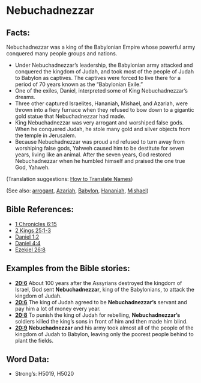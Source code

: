 # Nebuchadnezzar

## Facts:

Nebuchadnezzar was a king of the Babylonian Empire whose powerful army conquered many people groups and nations.

* Under Nebuchadnezzar’s leadership, the Babylonian army attacked and conquered the kingdom of Judah, and took most of the people of Judah to Babylon as captives. The captives were forced to live there for a period of 70 years known as the “Babylonian Exile.”
* One of the exiles, Daniel, interpreted some of King Nebuchadnezzar’s dreams.
* Three other captured Israelites, Hananiah, Mishael, and Azariah, were thrown into a fiery furnace when they refused to bow down to a gigantic gold statue that Nebuchadnezzar had made.
* King Nebuchadnezzar was very arrogant and worshiped false gods. When he conquered Judah, he stole many gold and silver objects from the temple in Jerusalem.
* Because Nebuchadnezzar was proud and refused to turn away from worshiping false gods, Yahweh caused him to be destitute for seven years, living like an animal. After the seven years, God restored Nebuchadnezzar when he humbled himself and praised the one true God, Yahweh.

(Translation suggestions: [How to Translate Names](../../translate/translate-names))

(See also: [arrogant](../other/arrogant.md), [Azariah](../names/azariah.md), [Babylon](../names/babylon.md), [Hananiah](../names/hananiah.md), [Mishael](../names/mishael.md))

## Bible References:

* [1 Chronicles 6:15](rc://en/tn/help/1ch/06/15)
* [2 Kings 25:1-3](rc://en/tn/help/2ki/25/01)
* [Daniel 1:2](rc://en/tn/help/dan/01/02)
* [Daniel 4:4](rc://en/tn/help/dan/04/04)
* [Ezekiel 26:8](rc://en/tn/help/ezk/26/08)

## Examples from the Bible stories:

* __[20:6](rc://en/tn/help/obs/20/06)__ About 100 years after the Assyrians destroyed the kingdom of Israel, God sent __Nebuchadnezzar__, king of the Babylonians, to attack the kingdom of Judah.
* __[20:6](rc://en/tn/help/obs/20/06)__ The king of Judah agreed to be __Nebuchadnezzar’s__ servant and pay him a lot of money every year.
* __[20:8](rc://en/tn/help/obs/20/08)__ To punish the king of Judah for rebelling, __Nebuchadnezzar’s__ soldiers killed the king’s sons in front of him and then made him blind.
* __[20:9](rc://en/tn/help/obs/20/09)__ __Nebuchadnezzar__ and his army took almost all of the people of the kingdom of Judah to Babylon, leaving only the poorest people behind to plant the fields.

## Word Data:

* Strong’s: H5019, H5020
